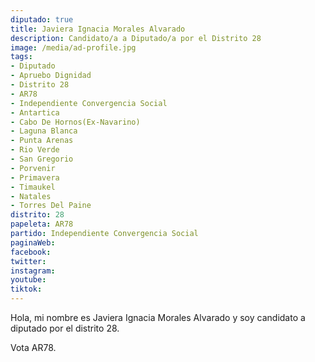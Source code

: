 ```yaml
---
diputado: true
title: Javiera Ignacia Morales Alvarado
description: Candidato/a a Diputado/a por el Distrito 28
image: /media/ad-profile.jpg
tags:
- Diputado
- Apruebo Dignidad
- Distrito 28
- AR78
- Independiente Convergencia Social
- Antartica
- Cabo De Hornos(Ex-Navarino)
- Laguna Blanca
- Punta Arenas
- Rio Verde
- San Gregorio
- Porvenir
- Primavera
- Timaukel
- Natales
- Torres Del Paine
distrito: 28
papeleta: AR78
partido: Independiente Convergencia Social
paginaWeb:
facebook:
twitter:
instagram:
youtube:
tiktok:
---
```

Hola, mi nombre es Javiera Ignacia Morales Alvarado y soy candidato a diputado por el distrito 28.

Vota AR78.
